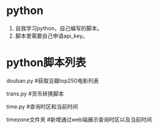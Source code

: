 # python
1. 自我学习python，自己编写的脚本。
2. 脚本里需要自己申请api_key。





# python脚本列表

douban.py      #获取豆瓣top250电影列表

trans.py       #货币转换脚本

time.py        #查询时区和当前时间

timezone文件夹      #新增通过web端展示查询时区以及当前时间
